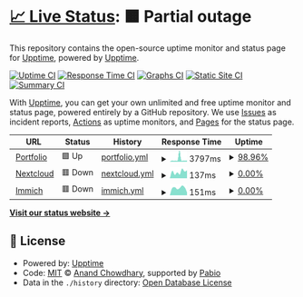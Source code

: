 # [📈 Live Status](https://upptime.github.io/upptime): <!--live status--> **🟧 Partial outage**

This repository contains the open-source uptime monitor and status page for [Upptime](https://upptime.js.org), powered by [Upptime](https://github.com/upptime/upptime).

[![Uptime CI](https://github.com/Sioood/upptime/workflows/Uptime%20CI/badge.svg)](https://github.com/Sioood/upptime/actions?query=workflow%3A%22Uptime+CI%22)
[![Response Time CI](https://github.com/Sioood/upptime/workflows/Response%20Time%20CI/badge.svg)](https://github.com/Sioood/upptime/actions?query=workflow%3A%22Response+Time+CI%22)
[![Graphs CI](https://github.com/Sioood/upptime/workflows/Graphs%20CI/badge.svg)](https://github.com/Sioood/upptime/actions?query=workflow%3A%22Graphs+CI%22)
[![Static Site CI](https://github.com/Sioood/upptime/workflows/Static%20Site%20CI/badge.svg)](https://github.com/Sioood/upptime/actions?query=workflow%3A%22Static+Site+CI%22)
[![Summary CI](https://github.com/Sioood/upptime/workflows/Summary%20CI/badge.svg)](https://github.com/Sioood/upptime/actions?query=workflow%3A%22Summary+CI%22)

With [Upptime](https://upptime.js.org), you can get your own unlimited and free uptime monitor and status page, powered entirely by a GitHub repository. We use [Issues](https://github.com/upptime/upptime/issues) as incident reports, [Actions](https://github.com/Sioood/upptime/actions) as uptime monitors, and [Pages](https://upptime.github.io/upptime) for the status page.

<!--start: status pages-->
<!-- This summary is generated by Upptime (https://github.com/upptime/upptime) -->
<!-- Do not edit this manually, your changes will be overwritten -->
<!-- prettier-ignore -->
| URL | Status | History | Response Time | Uptime |
| --- | ------ | ------- | ------------- | ------ |
| <img alt="" src="https://icons.duckduckgo.com/ip3/theodupont.fr.ico" height="13"> [Portfolio](https://theodupont.fr) | 🟩 Up | [portfolio.yml](https://github.com/Sioood/upptime/commits/HEAD/history/portfolio.yml) | <details><summary><img alt="Response time graph" src="./graphs/portfolio/response-time-week.png" height="20"> 3797ms</summary><br><a href="https://Sioood.github.io/upptime/history/portfolio"><img alt="Response time 495" src="https://img.shields.io/endpoint?url=https%3A%2F%2Fraw.githubusercontent.com%2FSioood%2Fupptime%2FHEAD%2Fapi%2Fportfolio%2Fresponse-time.json"></a><br><a href="https://Sioood.github.io/upptime/history/portfolio"><img alt="24-hour response time 2019" src="https://img.shields.io/endpoint?url=https%3A%2F%2Fraw.githubusercontent.com%2FSioood%2Fupptime%2FHEAD%2Fapi%2Fportfolio%2Fresponse-time-day.json"></a><br><a href="https://Sioood.github.io/upptime/history/portfolio"><img alt="7-day response time 3797" src="https://img.shields.io/endpoint?url=https%3A%2F%2Fraw.githubusercontent.com%2FSioood%2Fupptime%2FHEAD%2Fapi%2Fportfolio%2Fresponse-time-week.json"></a><br><a href="https://Sioood.github.io/upptime/history/portfolio"><img alt="30-day response time 2238" src="https://img.shields.io/endpoint?url=https%3A%2F%2Fraw.githubusercontent.com%2FSioood%2Fupptime%2FHEAD%2Fapi%2Fportfolio%2Fresponse-time-month.json"></a><br><a href="https://Sioood.github.io/upptime/history/portfolio"><img alt="1-year response time 522" src="https://img.shields.io/endpoint?url=https%3A%2F%2Fraw.githubusercontent.com%2FSioood%2Fupptime%2FHEAD%2Fapi%2Fportfolio%2Fresponse-time-year.json"></a></details> | <details><summary><a href="https://Sioood.github.io/upptime/history/portfolio">98.96%</a></summary><a href="https://Sioood.github.io/upptime/history/portfolio"><img alt="All-time uptime 99.96%" src="https://img.shields.io/endpoint?url=https%3A%2F%2Fraw.githubusercontent.com%2FSioood%2Fupptime%2FHEAD%2Fapi%2Fportfolio%2Fuptime.json"></a><br><a href="https://Sioood.github.io/upptime/history/portfolio"><img alt="24-hour uptime 100.00%" src="https://img.shields.io/endpoint?url=https%3A%2F%2Fraw.githubusercontent.com%2FSioood%2Fupptime%2FHEAD%2Fapi%2Fportfolio%2Fuptime-day.json"></a><br><a href="https://Sioood.github.io/upptime/history/portfolio"><img alt="7-day uptime 98.96%" src="https://img.shields.io/endpoint?url=https%3A%2F%2Fraw.githubusercontent.com%2FSioood%2Fupptime%2FHEAD%2Fapi%2Fportfolio%2Fuptime-week.json"></a><br><a href="https://Sioood.github.io/upptime/history/portfolio"><img alt="30-day uptime 99.76%" src="https://img.shields.io/endpoint?url=https%3A%2F%2Fraw.githubusercontent.com%2FSioood%2Fupptime%2FHEAD%2Fapi%2Fportfolio%2Fuptime-month.json"></a><br><a href="https://Sioood.github.io/upptime/history/portfolio"><img alt="1-year uptime 99.95%" src="https://img.shields.io/endpoint?url=https%3A%2F%2Fraw.githubusercontent.com%2FSioood%2Fupptime%2FHEAD%2Fapi%2Fportfolio%2Fuptime-year.json"></a></details>
| <img alt="" src="https://icons.duckduckgo.com/ip3/nextcloud.theodupont.fr.ico" height="13"> [Nextcloud](https://nextcloud.theodupont.fr) | 🟥 Down | [nextcloud.yml](https://github.com/Sioood/upptime/commits/HEAD/history/nextcloud.yml) | <details><summary><img alt="Response time graph" src="./graphs/nextcloud/response-time-week.png" height="20"> 137ms</summary><br><a href="https://Sioood.github.io/upptime/history/nextcloud"><img alt="Response time 868" src="https://img.shields.io/endpoint?url=https%3A%2F%2Fraw.githubusercontent.com%2FSioood%2Fupptime%2FHEAD%2Fapi%2Fnextcloud%2Fresponse-time.json"></a><br><a href="https://Sioood.github.io/upptime/history/nextcloud"><img alt="24-hour response time 170" src="https://img.shields.io/endpoint?url=https%3A%2F%2Fraw.githubusercontent.com%2FSioood%2Fupptime%2FHEAD%2Fapi%2Fnextcloud%2Fresponse-time-day.json"></a><br><a href="https://Sioood.github.io/upptime/history/nextcloud"><img alt="7-day response time 137" src="https://img.shields.io/endpoint?url=https%3A%2F%2Fraw.githubusercontent.com%2FSioood%2Fupptime%2FHEAD%2Fapi%2Fnextcloud%2Fresponse-time-week.json"></a><br><a href="https://Sioood.github.io/upptime/history/nextcloud"><img alt="30-day response time 151" src="https://img.shields.io/endpoint?url=https%3A%2F%2Fraw.githubusercontent.com%2FSioood%2Fupptime%2FHEAD%2Fapi%2Fnextcloud%2Fresponse-time-month.json"></a><br><a href="https://Sioood.github.io/upptime/history/nextcloud"><img alt="1-year response time 868" src="https://img.shields.io/endpoint?url=https%3A%2F%2Fraw.githubusercontent.com%2FSioood%2Fupptime%2FHEAD%2Fapi%2Fnextcloud%2Fresponse-time-year.json"></a></details> | <details><summary><a href="https://Sioood.github.io/upptime/history/nextcloud">0.00%</a></summary><a href="https://Sioood.github.io/upptime/history/nextcloud"><img alt="All-time uptime 63.86%" src="https://img.shields.io/endpoint?url=https%3A%2F%2Fraw.githubusercontent.com%2FSioood%2Fupptime%2FHEAD%2Fapi%2Fnextcloud%2Fuptime.json"></a><br><a href="https://Sioood.github.io/upptime/history/nextcloud"><img alt="24-hour uptime 0.00%" src="https://img.shields.io/endpoint?url=https%3A%2F%2Fraw.githubusercontent.com%2FSioood%2Fupptime%2FHEAD%2Fapi%2Fnextcloud%2Fuptime-day.json"></a><br><a href="https://Sioood.github.io/upptime/history/nextcloud"><img alt="7-day uptime 0.00%" src="https://img.shields.io/endpoint?url=https%3A%2F%2Fraw.githubusercontent.com%2FSioood%2Fupptime%2FHEAD%2Fapi%2Fnextcloud%2Fuptime-week.json"></a><br><a href="https://Sioood.github.io/upptime/history/nextcloud"><img alt="30-day uptime 1.38%" src="https://img.shields.io/endpoint?url=https%3A%2F%2Fraw.githubusercontent.com%2FSioood%2Fupptime%2FHEAD%2Fapi%2Fnextcloud%2Fuptime-month.json"></a><br><a href="https://Sioood.github.io/upptime/history/nextcloud"><img alt="1-year uptime 63.86%" src="https://img.shields.io/endpoint?url=https%3A%2F%2Fraw.githubusercontent.com%2FSioood%2Fupptime%2FHEAD%2Fapi%2Fnextcloud%2Fuptime-year.json"></a></details>
| <img alt="" src="https://icons.duckduckgo.com/ip3/immich.theodupont.fr.ico" height="13"> [Immich](https://immich.theodupont.fr) | 🟥 Down | [immich.yml](https://github.com/Sioood/upptime/commits/HEAD/history/immich.yml) | <details><summary><img alt="Response time graph" src="./graphs/immich/response-time-week.png" height="20"> 151ms</summary><br><a href="https://Sioood.github.io/upptime/history/immich"><img alt="Response time 543" src="https://img.shields.io/endpoint?url=https%3A%2F%2Fraw.githubusercontent.com%2FSioood%2Fupptime%2FHEAD%2Fapi%2Fimmich%2Fresponse-time.json"></a><br><a href="https://Sioood.github.io/upptime/history/immich"><img alt="24-hour response time 59" src="https://img.shields.io/endpoint?url=https%3A%2F%2Fraw.githubusercontent.com%2FSioood%2Fupptime%2FHEAD%2Fapi%2Fimmich%2Fresponse-time-day.json"></a><br><a href="https://Sioood.github.io/upptime/history/immich"><img alt="7-day response time 151" src="https://img.shields.io/endpoint?url=https%3A%2F%2Fraw.githubusercontent.com%2FSioood%2Fupptime%2FHEAD%2Fapi%2Fimmich%2Fresponse-time-week.json"></a><br><a href="https://Sioood.github.io/upptime/history/immich"><img alt="30-day response time 205" src="https://img.shields.io/endpoint?url=https%3A%2F%2Fraw.githubusercontent.com%2FSioood%2Fupptime%2FHEAD%2Fapi%2Fimmich%2Fresponse-time-month.json"></a><br><a href="https://Sioood.github.io/upptime/history/immich"><img alt="1-year response time 543" src="https://img.shields.io/endpoint?url=https%3A%2F%2Fraw.githubusercontent.com%2FSioood%2Fupptime%2FHEAD%2Fapi%2Fimmich%2Fresponse-time-year.json"></a></details> | <details><summary><a href="https://Sioood.github.io/upptime/history/immich">0.00%</a></summary><a href="https://Sioood.github.io/upptime/history/immich"><img alt="All-time uptime 63.97%" src="https://img.shields.io/endpoint?url=https%3A%2F%2Fraw.githubusercontent.com%2FSioood%2Fupptime%2FHEAD%2Fapi%2Fimmich%2Fuptime.json"></a><br><a href="https://Sioood.github.io/upptime/history/immich"><img alt="24-hour uptime 0.00%" src="https://img.shields.io/endpoint?url=https%3A%2F%2Fraw.githubusercontent.com%2FSioood%2Fupptime%2FHEAD%2Fapi%2Fimmich%2Fuptime-day.json"></a><br><a href="https://Sioood.github.io/upptime/history/immich"><img alt="7-day uptime 0.00%" src="https://img.shields.io/endpoint?url=https%3A%2F%2Fraw.githubusercontent.com%2FSioood%2Fupptime%2FHEAD%2Fapi%2Fimmich%2Fuptime-week.json"></a><br><a href="https://Sioood.github.io/upptime/history/immich"><img alt="30-day uptime 1.38%" src="https://img.shields.io/endpoint?url=https%3A%2F%2Fraw.githubusercontent.com%2FSioood%2Fupptime%2FHEAD%2Fapi%2Fimmich%2Fuptime-month.json"></a><br><a href="https://Sioood.github.io/upptime/history/immich"><img alt="1-year uptime 63.97%" src="https://img.shields.io/endpoint?url=https%3A%2F%2Fraw.githubusercontent.com%2FSioood%2Fupptime%2FHEAD%2Fapi%2Fimmich%2Fuptime-year.json"></a></details>

<!--end: status pages-->

[**Visit our status website →**](https://upptime.github.io/upptime)

## 📄 License

- Powered by: [Upptime](https://github.com/upptime/upptime)
- Code: [MIT](./LICENSE) © [Anand Chowdhary](https://anandchowdhary.com), supported by [Pabio](https://pabio.com)
- Data in the `./history` directory: [Open Database License](https://opendatacommons.org/licenses/odbl/1-0/)
